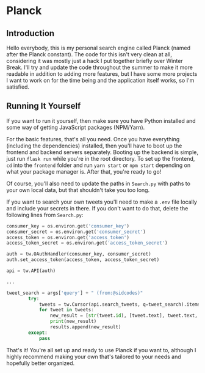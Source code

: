 # Planck


## Introduction
Hello everybody, this is my personal search engine called Planck (named after the Planck constant).
The code for this isn't very clean at all, considering it was mostly just a hack I put together briefly over Winter Break. I'll try and update the code
throughout the summer to make it more readable in addition to adding more features, but I have some more projects I want to work on for the time being and
the application itself works, so I'm satisfied.

## Running It Yourself
If you want to run it yourself, then make sure you have Python installed and some way of getting JavaScript packages (NPM/Yarn). 

For the basic features, that's all you need. Once you have everything (including the dependencies) installed, then you'll have to boot up the frontend and backend servers separately. Booting up the backend is simple, just run `flask run` while you're in the root directory. To set up the frontend, `cd` into the `frontend` folder and run `yarn start` or `npm start` depending on what your package manager is. After that, you're ready to go!

Of course, you'll also need to update the paths in `Search.py` with paths to your own local data, but that shouldn't take you too long.

If you want to search your own tweets you'll need to make a `.env` file locally and include your secrets in there. If you don't want to do that, delete the following lines from `Search.py`:

```python
consumer_key = os.environ.get('consumer_key')
consumer_secret = os.environ.get('consumer_secret')
access_token = os.environ.get('access_token')
access_token_secret = os.environ.get('access_token_secret')

auth = tw.OAuthHandler(consumer_key, consumer_secret)
auth.set_access_token(access_token, access_token_secret)

api = tw.API(auth)

...

tweet_search = args['query'] + " (from:@sidcodes)"
        try:
            tweets = tw.Cursor(api.search_tweets, q=tweet_search).items()
            for tweet in tweets:
                new_result = [str(tweet.id), [tweet.text], tweet.text, "tweet"]
                print(new_result)
                results.append(new_result)
        except:
            pass
```

That's it! You're all set up and ready to use Planck if you want to, although I highly recommend making your own that's tailored to your needs and hopefully better organized.
